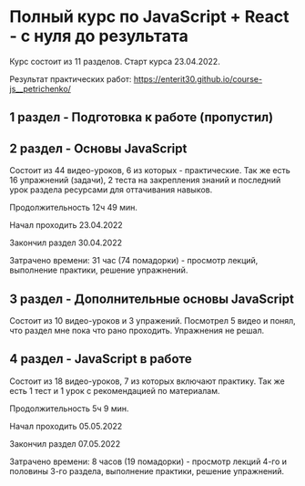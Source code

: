 # Полный курс по JavaScript + React - с нуля до результата

Курс состоит из 11 разделов. Старт курса 23.04.2022.

Результат практических работ: https://enterit30.github.io/course-js__petrichenko/

## 1 раздел - Подготовка к работе (пропустил)

## 2 раздел - Основы JavaScript
Состоит из 44 видео-уроков, 6 из которых - практические. Так же есть 16 упражнений (задачи), 2 теста на закрепления знаний и последний урок раздела ресурсами для оттачивания навыков.

Продолжительность 12ч 49 мин.

Начал проходить 23.04.2022

Закончил раздел 30.04.2022

Затрачено времени: 31 час (74 помадорки) - просмотр лекций, выполнение практики, решение упражнений.

## 3 раздел - Дополнительные основы JavaScript
Состоит из 10 видео-уроков и 3 упражений.
Посмотрел 5 видео и понял, что раздел мне пока что рано проходить. Упражнения не решал.

## 4 раздел - JavaScript в работе
Состоит из 18 видео-уроков, 7 из которых включают практику. Так же есть 1 тест и 1 урок с рекомендацией по материалам.

Продолжительность 5ч 9 мин.

Начал проходить 05.05.2022

Закончил раздел 07.05.2022

Затрачено времени: 8 часов (19 помадорки) - просмотр лекций 4-го и половины 3-го раздела, выполнение практики, решение упражнений.
